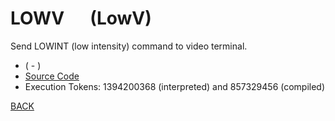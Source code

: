 # LOWV &emsp; (LowV)
Send LOWINT (low intensity) command to video terminal.
* ( - )
* [Source Code](../words/amc_ext/LowV.cs)
* Execution Tokens: 1394200368 (interpreted) and 857329456 (compiled)


[BACK](builtins.md#LowV)
